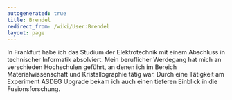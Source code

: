 ```yaml
---
autogenerated: true
title: Brendel
redirect_from: /wiki/User:Brendel
layout: page
---
```


In Frankfurt habe ich das Studium der Elektrotechnik mit einem Abschluss
in technischer Informatik absolviert. Mein beruflicher Werdegang hat
mich an verschieden Hochschulen geführt, an denen ich im Bereich
Materialwissenschaft und Kristallographie tätig war. Durch eine
Tätigkeit am Experiment ASDEG Upgrade bekam ich auch einen tieferen
Einblick in die Fusionsforschung.
